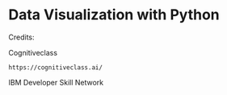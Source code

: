 # Data Visualization with Python

Credits:

Cognitiveclass  

```
https://cognitiveclass.ai/
```

IBM Developer Skill Network

